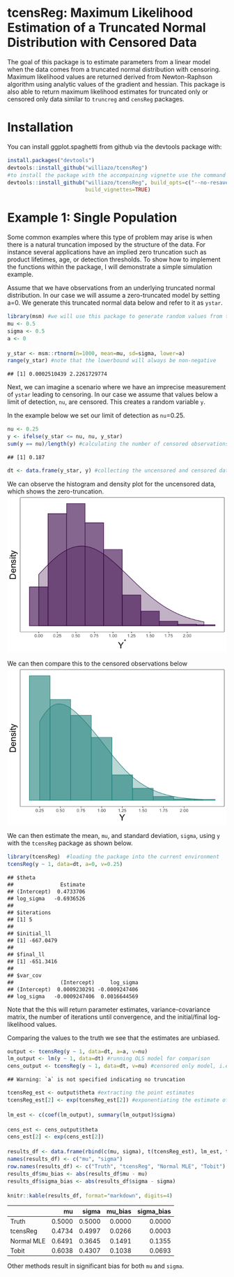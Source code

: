 tcensReg: Maximum Likelihood Estimation of a Truncated Normal
Distribution with Censored Data
================

The goal of this package is to estimate parameters from a linear model
when the data comes from a truncated normal distribution with censoring.
Maximum likelihood values are returned derived from Newton-Raphson
algorithm using analytic values of the gradient and hessian. This
package is also able to return maximum likelihood estimates for
truncated only or censored only data similar to `truncreg` and `censReg`
packages.

# Installation

You can install ggplot.spaghetti from github via the devtools package
with:

``` r
install.packages("devtools")
devtools::install_github("williazo/tcensReg")
#to install the package with the accompaining vignette use the command below
devtools::install_github("williazo/tcensReg", build_opts=c("--no-resave-data", "--no-manual"),
                         build_vignettes=TRUE)
```

# Example 1: Single Population

Some common examples where this type of problem may arise is when there
is a natural truncation imposed by the structure of the data. For
instance several applications have an implied zero truncation such as
product lifetimes, age, or detection thresholds. To show how to
implement the functions within the package, I will demonstrate a simple
simulation example.

Assume that we have observations from an underlying truncated normal
distribution. In our case we will assume a zero-truncated model by
setting a=0. We generate this truncated normal data below and refer to
it as
`ystar`.

``` r
library(msm) #we will use this package to generate random values from the truncated normal distribution
mu <- 0.5
sigma <- 0.5
a <- 0

y_star <- msm::rtnorm(n=1000, mean=mu, sd=sigma, lower=a)
range(y_star) #note that the lowerbound will always be non-negative
```

    ## [1] 0.0002510439 2.2261729774

Next, we can imagine a scenario where we have an imprecise measurement
of `ystar` leading to censoring. In our case we assume that values below
a limit of detection, `nu`, are censored. This creates a random variable
`y`.

In the example below we set our limit of detection as `nu`=0.25.

``` r
nu <- 0.25
y <- ifelse(y_star <= nu, nu, y_star)
sum(y == nu)/length(y) #calculating the number of censored observations
```

    ## [1] 0.187

``` r
dt <- data.frame(y_star, y) #collecting the uncensored and censored data together
```

We can observe the histogram and density plot for the uncensored data,
which shows the zero-truncation.
![](README_files/figure-gfm/unnamed-chunk-4-1.png)<!-- -->

We can then compare this to the censored observations below
![](README_files/figure-gfm/unnamed-chunk-5-1.png)<!-- -->

We can then estimate the mean, `mu`, and standard deviation, `sigma`,
using `y` with the `tcensReg` package as shown below.

``` r
library(tcensReg)  #loading the package into the current environment
tcensReg(y ~ 1, data=dt, a=0, v=0.25)
```

    ## $theta
    ##               Estimate
    ## (Intercept)  0.4733706
    ## log_sigma   -0.6936526
    ## 
    ## $iterations
    ## [1] 5
    ## 
    ## $initial_ll
    ## [1] -667.0479
    ## 
    ## $final_ll
    ## [1] -651.3416
    ## 
    ## $var_cov
    ##               (Intercept)     log_sigma
    ## (Intercept)  0.0009230291 -0.0009247406
    ## log_sigma   -0.0009247406  0.0016644569

Note that the this will return parameter estimates, variance-covariance
matrix, the number of iterations until convergence, and the
initial/final log-likelihood values.

Comparing the values to the truth we see that the estimates are
unbiased.

``` r
output <- tcensReg(y ~ 1, data=dt, a=a, v=nu)
lm_output <- lm(y ~ 1, data=dt) #running OLS model for comparison
cens_output <- tcensReg(y ~ 1, data=dt, v=nu) #censored only model, i.e., Tobit model
```

    ## Warning: `a` is not specified indicating no truncation

``` r
tcensReg_est <- output$theta #extracting the point estimates
tcensReg_est[2] <- exp(tcensReg_est[2]) #exponentiating the estimate of log_sigma to estimate sigma

lm_est <- c(coef(lm_output), summary(lm_output)$sigma)

cens_est <- cens_output$theta
cens_est[2] <- exp(cens_est[2])

results_df <- data.frame(rbind(c(mu, sigma), t(tcensReg_est), lm_est, t(cens_est)))
names(results_df) <- c("mu", "sigma")
row.names(results_df) <- c("Truth", "tcensReg", "Normal MLE", "Tobit")
results_df$mu_bias <- abs(results_df$mu - mu)
results_df$sigma_bias <- abs(results_df$sigma - sigma)

knitr::kable(results_df, format="markdown", digits=4)
```

|            |     mu |  sigma | mu\_bias | sigma\_bias |
| :--------- | -----: | -----: | -------: | ----------: |
| Truth      | 0.5000 | 0.5000 |   0.0000 |      0.0000 |
| tcensReg   | 0.4734 | 0.4997 |   0.0266 |      0.0003 |
| Normal MLE | 0.6491 | 0.3645 |   0.1491 |      0.1355 |
| Tobit      | 0.6038 | 0.4307 |   0.1038 |      0.0693 |

Other methods result in significant bias for both `mu` and `sigma`.

